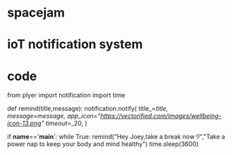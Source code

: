 # spacejam
# ioT notification system
# code
from plyer import notification
import time

def remind(title,message):
   notification.notify(
       title_=_title,
       message_=_message,
       app_icon_=_"https://vectorified.com/images/wellbeing-icon-13.png"
       timeout_=_20,
)

if __name__=='__main__':
    while True:
       remind("Hey Joey,take a break now !!","Take a power nap to keep your body and mind healthy")
       time.sleep(3600)
